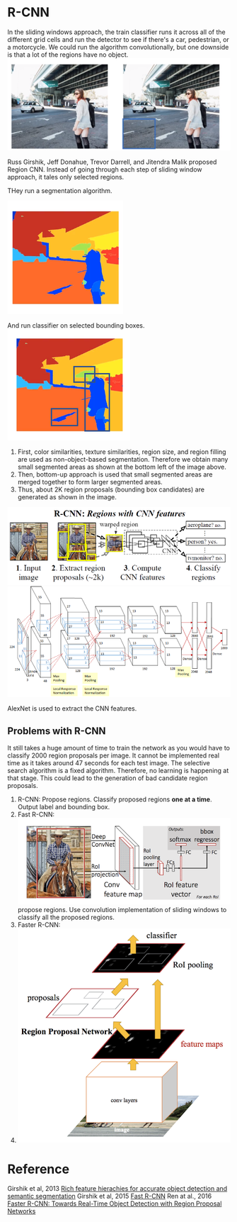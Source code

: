 # R-CNN

 In the sliding windows approach, the train classifier runs it across all of the different grid cells and run the detector to see if there's a car, pedestrian, or a motorcycle. We could run the algorithm convolutionally, but one downside is that a lot of the regions have no object.
![](images/101-region-proposals-250a78d7.png)

Russ Girshik, Jeff Donahue, Trevor Darrell, and Jitendra Malik proposed Region CNN.
Instead of going through each step of sliding window approach, it tales only selected regions.

THey run a segmentation algorithm.

![](images/101-region-proposals-4524814e.png)

And run classifier on selected bounding boxes.
![](images/101-region-proposals-0fd3c993.png)

1. First, color similarities, texture similarities, region size, and region filling are used as non-object-based segmentation. Therefore we obtain many small segmented areas as shown at the bottom left of the image above.
2. Then, bottom-up approach is used that small segmented areas are merged together to form larger segmented areas.
3. Thus, about 2K region proposals (bounding box candidates) are generated as shown in the image.

![](images/101-region-proposals-cb9969c3.png)
![](images/101-region-proposals-2dd7514d.png)

AlexNet is used to extract the CNN features.

## Problems with R-CNN
It still takes a huge amount of time to train the network as you would have to classify 2000 region proposals per image.
It cannot be implemented real time as it takes around 47 seconds for each test image.
The selective search algorithm is a fixed algorithm. Therefore, no learning is happening at that stage. This could lead to the generation of bad candidate region proposals.

1. R-CNN: Propose regions. Classify proposed regions **one at a time**. Output label and bounding box.
2. Fast R-CNN:
![](images/101-region-proposals-ee5b1759.png)
propose regions. Use convolution implementation of sliding windows to classify all the proposed regions.
3. Faster R-CNN:
4. ![](images/101-region-proposals-4846bf84.png)
# Reference
Girshik et al, 2013 [Rich feature hierachies for accurate object detection and semantic segmentation](https://arxiv.org/pdf/1311.2524.pdf)
Girshik et al, 2015 [Fast R-CNN](https://arxiv.org/pdf/1504.08083.pdf)
Ren at al., 2016 [Faster R-CNN: Towards Real-Time Object
Detection with Region Proposal Networks](https://arxiv.org/pdf/1506.01497.pdf)
